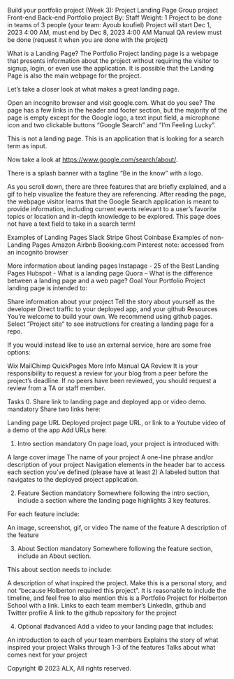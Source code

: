 Build your portfolio project (Week 3): Project Landing Page
Group project
Front-end
Back-end
Portfolio project
 By: Staff
 Weight: 1
 Project to be done in teams of 3 people (your team: Ayoub koufiel)
 Project will start Dec 1, 2023 4:00 AM, must end by Dec 8, 2023 4:00 AM
 Manual QA review must be done (request it when you are done with the project)


What is a Landing Page?
The Portfolio Project landing page is a webpage that presents information about the project without requiring the visitor to signup, login, or even use the application. It is possible that the Landing Page is also the main webpage for the project.

Let’s take a closer look at what makes a great landing page.

Open an incognito browser and visit google.com. What do you see? The page has a few links in the header and footer section, but the majority of the page is empty except for the Google logo, a text input field, a microphone icon and two clickable buttons “Google Search” and “I’m Feeling Lucky”.



This is not a landing page. This is an application that is looking for a search term as input.

Now take a look at https://www.google.com/search/about/.

There is a splash banner with a tagline “Be in the know” with a logo.



As you scroll down, there are three features that are briefly explained, and a gif to help visualize the feature they are referencing. After reading the page, the webpage visitor learns that the Google Search application is meant to provide information, including current events relevant to a user’s favorite topics or location and in-depth knowledge to be explored. This page does not have a text field to take in a search term!



Examples of Landing Pages
Slack
Stripe
Ghost
Coinbase
Examples of non-Landing Pages
Amazon
Airbnb
Booking.com
Pinterest
note: accessed from an incognito browser

More information about landing pages
Instapage - 25 of the Best Landing Pages
Hubspot - What is a landing page
Quora – What is the difference between a landing page and a web page?
Goal
Your Portfolio Project landing page is intended to:

Share information about your project
Tell the story about yourself as the developer
Direct traffic to your deployed app, and your github
Resources
You’re welcome to build your own. We recommend using github pages. Select “Project site” to see instructions for creating a landing page for a repo.

If you would instead like to use an external service, here are some free options:

Wix
MailChimp
QuickPages
More Info
Manual QA Review
It is your responsibility to request a review for your blog from a peer before the project’s deadline. If no peers have been reviewed, you should request a review from a TA or staff member.

Tasks
0. Share link to landing page and deployed app or video demo.
mandatory
Share two links here:

Landing page URL
Deployed project page URL, or link to a Youtube video of a demo of the app
Add URLs here:
 
1. Intro section
mandatory
On page load, your project is introduced with:

A large cover image
The name of your project
A one-line phrase and/or description of your project
Navigation elements in the header bar to access each section you’ve defined (please have at least 2)
A labeled button that navigates to the deployed project application.
 
2. Feature Section
mandatory
Somewhere following the intro section, include a section where the landing page highlights 3 key features.

For each feature include:

An image, screenshot, gif, or video
The name of the feature
A description of the feature
 
3. About Section
mandatory
Somewhere following the feature section, include an About section.

This about section needs to include:

A description of what inspired the project. Make this is a personal story, and not “because Holberton required this project”. It is reasonable to include the timeline, and feel free to also mention this is a Portfolio Project for Holberton School with a link.
Links to each team member’s LinkedIn, github and Twitter profile
A link to the github repository for the project
 
4. Optional
#advanced
Add a video to your landing page that includes:

An introduction to each of your team members
Explains the story of what inspired your project
Walks through 1-3 of the features
Talks about what comes next for your project
 
Copyright © 2023 ALX, All rights reserved.
